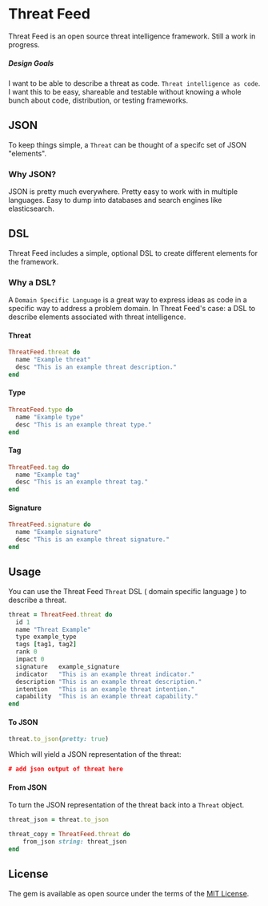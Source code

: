 # Threat Feed

Threat Feed is an open source threat intelligence framework. Still a work in progress.

##### Design Goals

I want to be able to describe a threat as code. `Threat intelligence as code`. I want this to be easy, shareable and testable without knowing a whole bunch about code, distribution, or testing frameworks. 

## JSON

To keep things simple, a `Threat` can be thought of a specifc set of JSON "elements".

### Why JSON?

JSON is pretty much everywhere. Pretty easy to work with in multiple languages. Easy to dump into databases and search engines like elasticsearch.

## DSL

Threat Feed includes a simple, optional DSL to create different elements for the framework.

### Why a DSL?

A `Domain Specific Language` is a great way to express ideas as code in a specific way to address a problem domain. In Threat Feed's case: a DSL to describe elements associated with threat intelligence.


#### Threat
```ruby
ThreatFeed.threat do
  name "Example threat"
  desc "This is an example threat description."
end
```

#### Type
```ruby
ThreatFeed.type do
  name "Example type"
  desc "This is an example threat type."
end
```

#### Tag
```ruby
ThreatFeed.tag do
  name "Example tag"
  desc "This is an example threat tag."
end
```

#### Signature
```ruby
ThreatFeed.signature do
  name "Example signature"
  desc "This is an example threat signature."
end
```

## Usage

You can use the Threat Feed `Threat` DSL ( domain specific language ) to describe a threat.

```ruby
threat = ThreatFeed.threat do
  id 1
  name "Threat Example"
  type example_type
  tags [tag1, tag2]
  rank 0
  impact 0
  signature   example_signature
  indicator   "This is an example threat indicator."
  description "This is an example threat description."
  intention   "This is an example threat intention."
  capability  "This is an example threat capability."
end
```

#### To JSON

```ruby
threat.to_json(pretty: true)
```

Which will yield a JSON representation of the threat:

```json
# add json output of threat here
```

#### From JSON

To turn the JSON representation of the threat back into a `Threat` object.

```ruby
threat_json = threat.to_json

threat_copy = ThreatFeed.threat do
	from_json string: threat_json
end
```

## License

The gem is available as open source under the terms of the [MIT License](http://opensource.org/licenses/MIT).
